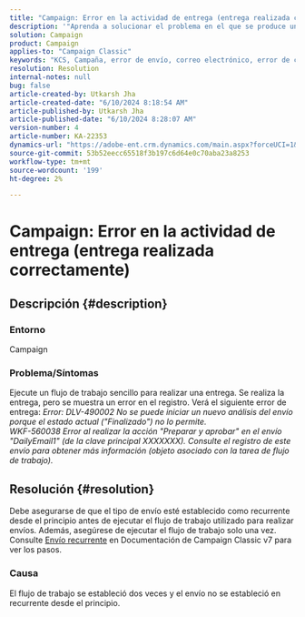 ```yaml
---
title: "Campaign: Error en la actividad de entrega (entrega realizada correctamente)"
description: '"Aprenda a solucionar el problema en el que se produce un error al ejecutar un flujo de trabajo simple para realizar una entrega, asegurándose de que el tipo de entrega está configurado como recurrente".'
solution: Campaign
product: Campaign
applies-to: "Campaign Classic"
keywords: "KCS, Campaña, error de envío, correo electrónico, error de correo electrónico"
resolution: Resolution
internal-notes: null
bug: false
article-created-by: Utkarsh Jha
article-created-date: "6/10/2024 8:18:54 AM"
article-published-by: Utkarsh Jha
article-published-date: "6/10/2024 8:28:07 AM"
version-number: 4
article-number: KA-22353
dynamics-url: "https://adobe-ent.crm.dynamics.com/main.aspx?forceUCI=1&pagetype=entityrecord&etn=knowledgearticle&id=cc584d11-0227-ef11-840a-6045bd026b83"
source-git-commit: 53b52eecc65518f3b197c6d64e0c70aba23a8253
workflow-type: tm+mt
source-wordcount: '199'
ht-degree: 2%

---
```


# Campaign: Error en la actividad de entrega (entrega realizada correctamente)

## Descripción {#description}


### Entorno

Campaign

### Problema/Síntomas

Ejecute un flujo de trabajo sencillo para realizar una entrega. Se realiza la entrega, pero se muestra un error en el registro. Verá el siguiente error de entrega:
*Error: DLV-490002 No se puede iniciar un nuevo análisis del envío porque el estado actual (&quot;Finalizado&quot;) no lo permite.
<br>WKF-560038 Error al realizar la acción &quot;Preparar y aprobar&quot; en el envío &quot;DailyEmail1&quot; (de la clave principal XXXXXXX). Consulte el registro de este envío para obtener más información (objeto asociado con la tarea de flujo de trabajo).*


## Resolución {#resolution}


Debe asegurarse de que el tipo de envío esté establecido como recurrente desde el principio antes de ejecutar el flujo de trabajo utilizado para realizar envíos. Además, asegúrese de ejecutar el flujo de trabajo solo una vez. Consulte [Envío recurrente](https://experienceleague.adobe.com/docs/campaign-classic/using/automating-with-workflows/action-activities/recurring-delivery.html?lang=en) en Documentación de Campaign Classic v7 para ver los pasos.

### Causa

El flujo de trabajo se estableció dos veces y el envío no se estableció en recurrente desde el principio.
